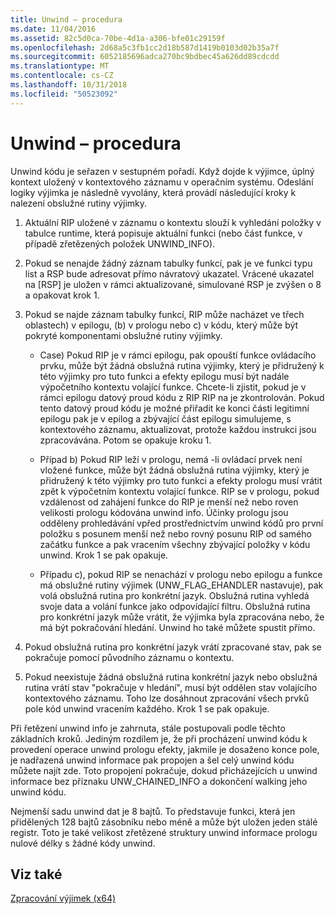 ```yaml
---
title: Unwind – procedura
ms.date: 11/04/2016
ms.assetid: 82c5d0ca-70be-4d1a-a306-bfe01c29159f
ms.openlocfilehash: 2d68a5c3fb1cc2d18b587d1419b0103d02b35a7f
ms.sourcegitcommit: 6052185696adca270bc9bdbec45a626dd89cdcdd
ms.translationtype: MT
ms.contentlocale: cs-CZ
ms.lasthandoff: 10/31/2018
ms.locfileid: "50523092"
---
```

# <a name="unwind-procedure"></a>Unwind – procedura

Unwind kódu je seřazen v sestupném pořadí. Když dojde k výjimce, úplný kontext uložený v kontextového záznamu v operačním systému. Odeslání logiky výjimka je následně vyvolány, která provádí následující kroky k nalezení obslužné rutiny výjimky.

1. Aktuální RIP uložené v záznamu o kontextu slouží k vyhledání položky v tabulce runtime, která popisuje aktuální funkci (nebo část funkce, v případě zřetězených položek UNWIND_INFO).

1. Pokud se nenajde žádný záznam tabulky funkcí, pak je ve funkci typu list a RSP bude adresovat přímo návratový ukazatel. Vrácené ukazatel na [RSP] je uložen v rámci aktualizované, simulované RSP je zvýšen o 8 a opakovat krok 1.

1. Pokud se najde záznam tabulky funkcí, RIP může nacházet ve třech oblastech) v epilogu, (b) v prologu nebo c) v kódu, který může být pokryté komponentami obslužné rutiny výjimky.

   - Case) Pokud RIP je v rámci epilogu, pak opouští funkce ovládacího prvku, může být žádná obslužná rutina výjimky, který je přidružený k této výjimky pro tuto funkci a efekty epilogu musí být nadále výpočetního kontextu volající funkce. Chcete-li zjistit, pokud je v rámci epilogu datový proud kódu z RIP RIP na je zkontrolován. Pokud tento datový proud kódu je možné přiřadit ke konci části legitimní epilogu pak je v epilog a zbývající část epilogu simulujeme, s kontextového záznamu, aktualizovat, protože každou instrukci jsou zpracovávána. Potom se opakuje kroku 1.

   - Případ b) Pokud RIP leží v prologu, nemá -li ovládací prvek není vložené funkce, může být žádná obslužná rutina výjimky, který je přidružený k této výjimky pro tuto funkci a efekty prologu musí vrátit zpět k výpočetním kontextu volající funkce. RIP se v prologu, pokud vzdálenost od zahájení funkce do RIP je menší než nebo roven velikosti prologu kódována unwind info. Účinky prologu jsou odděleny prohledávání vpřed prostřednictvím unwind kódů pro první položku s posunem menší než nebo rovný posunu RIP od samého začátku funkce a pak vracením všechny zbývající položky v kódu unwind. Krok 1 se pak opakuje.

   - Případu c), pokud RIP se nenachází v prologu nebo epilogu a funkce má obslužné rutiny výjimek (UNW_FLAG_EHANDLER nastavuje), pak volá obslužná rutina pro konkrétní jazyk. Obslužná rutina vyhledá svoje data a volání funkce jako odpovídající filtru. Obslužná rutina pro konkrétní jazyk může vrátit, že výjimka byla zpracována nebo, že má být pokračování hledání. Unwind ho také můžete spustit přímo.

1. Pokud obslužná rutina pro konkrétní jazyk vrátí zpracované stav, pak se pokračuje pomocí původního záznamu o kontextu.

1. Pokud neexistuje žádná obslužná rutina konkrétní jazyk nebo obslužná rutina vrátí stav "pokračuje v hledání", musí být oddělen stav volajícího kontextového záznamu. Toho lze dosáhnout zpracování všech prvků pole kód unwind vracením každého. Krok 1 se pak opakuje.

Při řetězení unwind info je zahrnuta, stále postupovali podle těchto základních kroků. Jediným rozdílem je, že při procházení unwind kódu k provedení operace unwind prologu efekty, jakmile je dosaženo konce pole, je nadřazená unwind informace pak propojen a šel celý unwind kódu můžete najít zde. Toto propojení pokračuje, dokud přicházejících u unwind informace bez příznaku UNW_CHAINED_INFO a dokončení walking jeho unwind kódu.

Nejmenší sadu unwind dat je 8 bajtů. To představuje funkci, která jen přidělených 128 bajtů zásobníku nebo méně a může být uložen jeden stálé registr. Toto je také velikost zřetězené struktury unwind informace prologu nulové délky s žádné kódy unwind.

## <a name="see-also"></a>Viz také

[Zpracování výjimek (x64)](../build/exception-handling-x64.md)